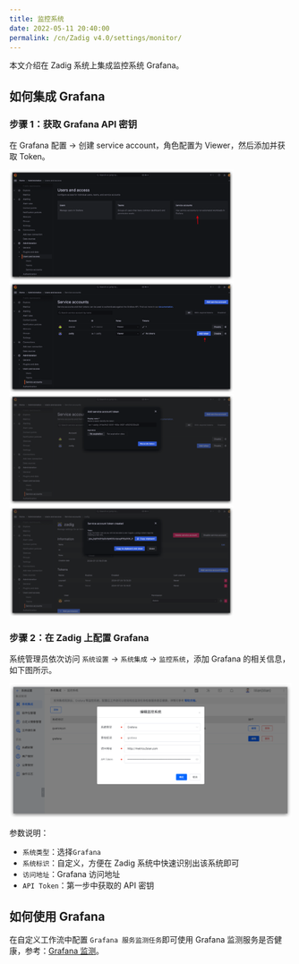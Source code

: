 ```yaml
---
title: 监控系统
date: 2022-05-11 20:40:00
permalink: /cn/Zadig v4.0/settings/monitor/
---
```


本文介绍在 Zadig 系统上集成监控系统 Grafana。

<!-- ## 如何集成观测云

### 步骤 1：获取观测云 API Key

在观测云工作空间的管理 → API Key 管理，新建 API Key 并保存 Key 信息。

![guanceyun](../../../_images/config_guanceyun_system.png)

### 步骤 2：在 Zadig 上配置观测云

系统管理员依次访问 `系统设置` -> `系统集成` -> `监控系统`，添加观测云的相关信息，如下图所示。

![guanceyun](../../../_images/config_guanceyun_system_1.png)

参数说明：
- `系统类型`：选择`观测云`
- `系统标识`：自定义，方便在 Zadig 系统中快速识别出该系统即可
- `访问地址`：观测云访问地址
- `OpenAPI 地址`：和观测云系统部署类型、部署节点相关，参考 [官方文档](https://docs.guance.com/open-api/#endpoint) 查阅
- `API Token`：第一步中获取的 API Key 信息

## 如何使用观测云

在自定义工作流中配置`观测云监测` 任务即可使用观测云监测服务是否健康，参考文档：[观测云监测](/cn/Zadig%20v4.0/project/workflow-jobs/#观测云监测)。 -->


## 如何集成 Grafana

### 步骤 1：获取 Grafana API 密钥

在 Grafana 配置 → 创建 service account，角色配置为 Viewer，然后添加并获取 Token。

<img src="../../../_images/config_grafana_system_320_1.png" width="400" />
<img src="../../../_images/config_grafana_system_320_2.png" width="400" />
<img src="../../../_images/config_grafana_system_320_3.png" width="400" />
<img src="../../../_images/config_grafana_system_320_4.png" width="400" />

### 步骤 2：在 Zadig 上配置 Grafana

系统管理员依次访问 `系统设置` -> `系统集成` -> `监控系统`，添加 Grafana 的相关信息，如下图所示。

![grafana](../../../_images/config_grafana_system_2.png)

参数说明：
- `系统类型`：选择`Grafana`
- `系统标识`：自定义，方便在 Zadig 系统中快速识别出该系统即可
- `访问地址`：Grafana 访问地址
- `API Token`：第一步中获取的 API 密钥

## 如何使用 Grafana 

在自定义工作流中配置 `Grafana 服务监测任务`即可使用 Grafana 监测服务是否健康，参考：[Grafana 监测](/cn/Zadig%20v4.0/project/workflow-jobs/#grafana-监测)。
